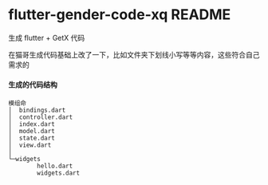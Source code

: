 # flutter-gender-code-xq README

生成 flutter + GetX 代码

在猫哥生成代码基础上改了一下，比如文件夹下划线小写等等内容，这些符合自己需求的

#### 生成的代码结构

```
模组命
│  bindings.dart
│  controller.dart
│  index.dart
│  model.dart
│  state.dart
│  view.dart
│
└─widgets
        hello.dart
        widgets.dart
```

